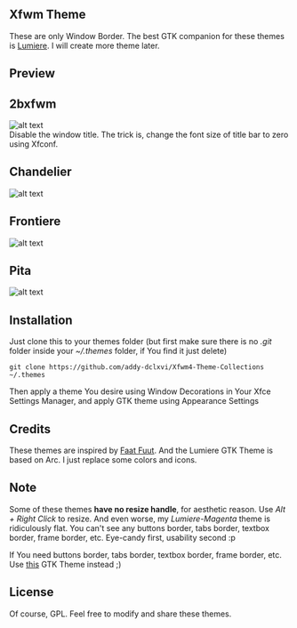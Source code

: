 ## Xfwm Theme
These are only Window Border. The best GTK companion for these themes is [Lumiere](https://github.com/addy-dclxvi/gtk-theme-collections). I will create more theme later.

## Preview

## 2bxfwm
![alt text](https://raw.githubusercontent.com/addy-dclxvi/Xfwm4-Theme-Collections/master/preview-2bxfwm.jpg) <br />
Disable the window title. The trick is, change the font size of title bar to zero using Xfconf.

## Chandelier
![alt text](https://raw.githubusercontent.com/addy-dclxvi/Xfwm4-Theme-Collections/master/preview-chandelier.jpg) <br />

## Frontiere
![alt text](https://raw.githubusercontent.com/addy-dclxvi/Xfwm4-Theme-Collections/master/preview-frontiere.jpg) <br />

## Pita
![alt text](https://raw.githubusercontent.com/addy-dclxvi/Xfwm4-Theme-Collections/master/preview-pita.jpg) <br />

## Installation
Just clone this to your themes folder (but first make sure there is no *.git* folder inside your *~/.themes* folder, if You find it just delete)
```
git clone https://github.com/addy-dclxvi/Xfwm4-Theme-Collections ~/.themes
```
Then apply a theme You desire using Window Decorations in Your Xfce Settings Manager, and apply GTK theme using Appearance Settings

## Credits
These themes are inspired by [Faat Fuut](https://www.facebook.com/faat.fuut). And the Lumiere GTK Theme is based on Arc. I just replace some colors and icons.

## Note
Some of these themes **have no resize handle**, for aesthetic reason. Use *Alt + Right Click* to resize. And even worse, my *Lumiere-Magenta* theme is ridiculously flat. You can't see any buttons border, tabs border, textbox border, frame border, etc. Eye-candy first, usability second :p

If You need buttons border, tabs border, textbox border, frame border, etc. Use [this](https://github.com/addy-dclxvi/Openbox-Theme-Collections) GTK Theme instead ;)

## License
Of course, GPL. Feel free to modify and share these themes.

